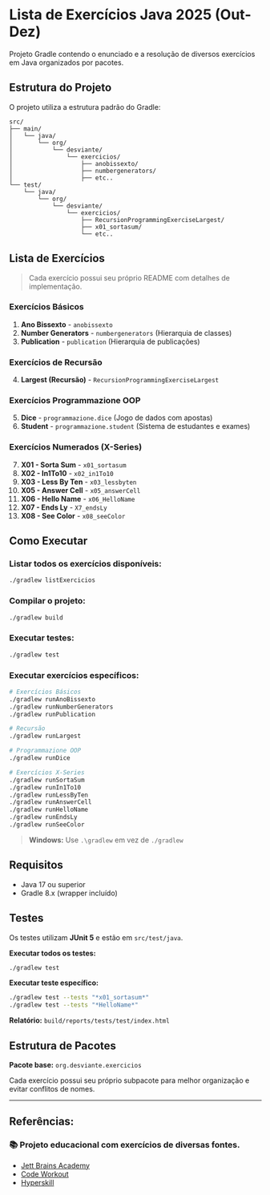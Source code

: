# Lista de Exercícios Java 2025 (Out-Dez)

Projeto Gradle contendo o enunciado e a resolução de diversos exercícios em Java organizados por pacotes.

## Estrutura do Projeto

O projeto utiliza a estrutura padrão do Gradle:

```
src/
├── main/
│   └── java/
│       └── org/
│           └── desviante/
│               └── exercicios/
│                   ├── anobissexto/
│                   ├── numbergenerators/
│                   ├── etc..
└── test/
    └── java/
        └── org/
            └── desviante/
                └── exercicios/
                    ├── RecursionProgrammingExerciseLargest/
                    ├── x01_sortasum/
                    └── etc..

```

## Lista de Exercícios

> Cada exercício possui seu próprio README com detalhes de implementação.

### Exercícios Básicos
1. **Ano Bissexto** - `anobissexto`
2. **Number Generators** - `numbergenerators` (Hierarquia de classes)
3. **Publication** - `publication` (Hierarquia de publicações)

### Exercícios de Recursão
4. **Largest (Recursão)** - `RecursionProgrammingExerciseLargest`

### Exercícios Programmazione OOP
5. **Dice** - `programmazione.dice` (Jogo de dados com apostas)
6. **Student** - `programmazione.student` (Sistema de estudantes e exames)

### Exercícios Numerados (X-Series)
7. **X01 - Sorta Sum** - `x01_sortasum`
8. **X02 - In1To10** - `x02_in1To10`
9. **X03 - Less By Ten** - `x03_lessbyten`
10. **X05 - Answer Cell** - `x05_answerCell`
11. **X06 - Hello Name** - `x06_HelloName`
12. **X07 - Ends Ly** - `X7_endsLy`
13. **X08 - See Color** - `x08_seeColor`

## Como Executar

### Listar todos os exercícios disponíveis:
```bash
./gradlew listExercicios
```

### Compilar o projeto:
```bash
./gradlew build
```

### Executar testes:
```bash
./gradlew test
```

### Executar exercícios específicos:

```bash
# Exercícios Básicos
./gradlew runAnoBissexto
./gradlew runNumberGenerators
./gradlew runPublication

# Recursão
./gradlew runLargest

# Programmazione OOP
./gradlew runDice

# Exercícios X-Series
./gradlew runSortaSum
./gradlew runIn1To10
./gradlew runLessByTen
./gradlew runAnswerCell
./gradlew runHelloName
./gradlew runEndsLy
./gradlew runSeeColor
```

> **Windows:** Use `.\gradlew` em vez de `./gradlew`

## Requisitos

- Java 17 ou superior
- Gradle 8.x (wrapper incluído)

## Testes

Os testes utilizam **JUnit 5** e estão em `src/test/java`.

**Executar todos os testes:**
```bash
./gradlew test
```

**Executar teste específico:**
```bash
./gradlew test --tests "*x01_sortasum*"
./gradlew test --tests "*HelloName*"
```

**Relatório:** `build/reports/tests/test/index.html`

## Estrutura de Pacotes

**Pacote base:** `org.desviante.exercicios`

Cada exercício possui seu próprio subpacote para melhor organização e evitar conflitos de nomes.

---

## Referências:

### 📚 Projeto educacional com exercícios de diversas fontes.

- [Jett Brains Academy](https://www.jetbrains.com/pt-br/academy/)
- [Code Workout](https://codeworkout.cs.vt.edu/)
- [Hyperskill](https://hyperskill.org/join/aeba947b2)




